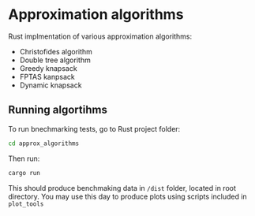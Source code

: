 # Approximation algorithms
Rust implmentation of various approximation algorithms:
- Christofides algorithm
- Double tree algorithm
- Greedy knapsack
- FPTAS kanpsack
- Dynamic knapsack

## Running algortihms
To run bnechmarking tests, go to Rust project folder:
```bash
cd approx_algorithms
```
Then run:
```bash
cargo run
```
This should produce benchmaking data in `/dist` folder, located in root directory. You may use this day to produce plots using scripts included in `plot_tools`
